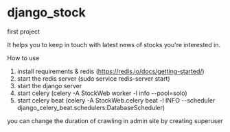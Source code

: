 # django_stock
first project

It helps you to keep in touch with latest news of stocks you're interested in.

How to use

1. install requirements & redis (https://redis.io/docs/getting-started/)
2. start the redis server (sudo service redis-server start)
3. start the django server
4. start celery (celery -A StockWeb worker -l info --pool=solo)
5. start celery beat (celery -A StockWeb.celery beat -l INFO --scheduler django_celery_beat.schedulers:DatabaseScheduler)

you can change the duration of crawling in admin site by creating superuser

